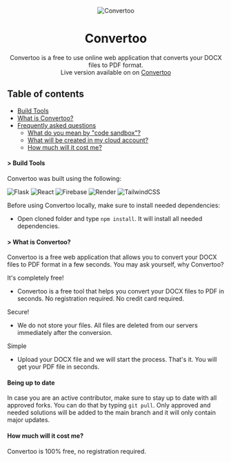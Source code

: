 <p align="center">
  <img alt="Convertoo" src="https://i.postimg.cc/CKCdZmK8/logo-d7f62097.png">
</p>

<p align="center">
  <h1 align="center">Convertoo</h1>
  <p align="center">Convertoo is a free to use online web application that converts your DOCX files to PDF format.
  <br />Live version available on on <a href="https://convertoo.onrender.com/">Convertoo</a></p>
</p>

## Table of contents
- [Build Tools](#build-tools)
- [What is Convertoo?](#what-is-convertoo)
- [Frequently asked questions](#frequently-asked-questions)
    - [What do you mean by "code sandbox"?](#-what-do-you-mean-by-code-sandbox)
    - [What will be created in my cloud account?](#-what-will-be-created-in-my-cloud-account)
    - [How much will it cost me?](#-how-much-will-it-cost-me)

#### > Build Tools

Convertoo was built using the following: 

![Flask](https://img.shields.io/badge/flask-%23000.svg?style=for-the-badge&logo=flask&logoColor=white)
![React](https://img.shields.io/badge/react-%2320232a.svg?style=for-the-badge&logo=react&logoColor=%2361DAFB)
![Firebase](https://img.shields.io/badge/firebase-%23039BE5.svg?style=for-the-badge&logo=firebase)
![Render](https://img.shields.io/badge/Render-%46E3B7.svg?style=for-the-badge&logo=render&logoColor=white)
![TailwindCSS](https://img.shields.io/badge/tailwindcss-%2338B2AC.svg?style=for-the-badge&logo=tailwind-css&logoColor=white)

Before using Convertoo locally, make sure to install needed dependencies:

- Open cloned folder and type `npm install`. It will install all needed dependencies.

#### > What is Convertoo?

Convertoo is a free web application that allows you to convert your DOCX files to PDF format in a few seconds.
You may ask yourself, why Convertoo?

It's completely free!
- Convertoo is a free tool that helps you convert your DOCX files to PDF in seconds. No registration required. No credit card required.

Secure!
- We do not store your files. All files are deleted from our servers immediately after the conversion.

Simple
- Upload your DOCX file and we will start the process. That's it. You will get your PDF file in seconds.

#### Being up to date

In case you are an active contributor, make sure to stay up to date with all approved forks. You can do that by typing `git pull`. Only approved and needed solutions will be added to the main branch and it will only contain major updates.

#### How much will it cost me?

Convertoo is 100% free, no registration required. 
